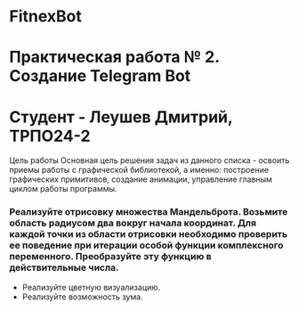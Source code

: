 # FitnexBot
# Практическая работа № 2. Создание Telegram Bot 
# Студент - Леушев Дмитрий, ТРПО24-2

Цель работы
Основная цель решения задач из данного списка - освоить приемы работы с графической библиотекой, а именно: построение графических примитивов, создание анимации, управление главным циклом работы программы. 

### Реализуйте отрисовку множества Мандельброта. Возьмите область радиусом два вокруг начала координат.  Для каждой точки из области отрисовки необходимо проверить ее поведение при итерации особой функции комплексного переменного. Преобразуйте эту функцию в действительные числа.

* Реализуйте цветную визуализацию.
* Реализуйте возможность зума.
